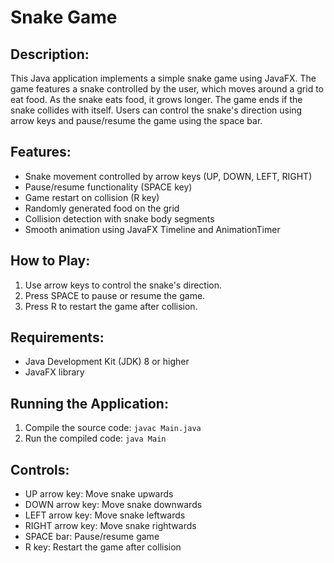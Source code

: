 <!DOCTYPE html>
<html lang="en">
<head>
  <meta charset="UTF-8">
  <meta name="viewport" content="width=device-width, initial-scale=1.0">
</head>
<body>
  <h1>Snake Game</h1>

  <h2>Description:</h2>
  <p>This Java application implements a simple snake game using JavaFX. The game features a snake controlled by the user, which moves around a grid to eat food. As the snake eats food, it grows longer. The game ends if the snake collides with itself. Users can control the snake's direction using arrow keys and pause/resume the game using the space bar.</p>

  <h2>Features:</h2>
  <ul>
    <li>Snake movement controlled by arrow keys (UP, DOWN, LEFT, RIGHT)</li>
    <li>Pause/resume functionality (SPACE key)</li>
    <li>Game restart on collision (R key)</li>
    <li>Randomly generated food on the grid</li>
    <li>Collision detection with snake body segments</li>
    <li>Smooth animation using JavaFX Timeline and AnimationTimer</li>
  </ul>

  <h2>How to Play:</h2>
  <ol>
    <li>Use arrow keys to control the snake's direction.</li>
    <li>Press SPACE to pause or resume the game.</li>
    <li>Press R to restart the game after collision.</li>
  </ol>

  <h2>Requirements:</h2>
  <ul>
    <li>Java Development Kit (JDK) 8 or higher</li>
    <li>JavaFX library</li>
  </ul>

  <h2>Running the Application:</h2>
  <ol>
    <li>Compile the source code: <code>javac Main.java</code></li>
    <li>Run the compiled code: <code>java Main</code></li>
  </ol>

  <h2>Controls:</h2>
  <ul>
    <li>UP arrow key: Move snake upwards</li>
    <li>DOWN arrow key: Move snake downwards</li>
    <li>LEFT arrow key: Move snake leftwards</li>
    <li>RIGHT arrow key: Move snake rightwards</li>
    <li>SPACE bar: Pause/resume game</li>
    <li>R key: Restart the game after collision</li>
  </ul>

  
</body>
</html>
